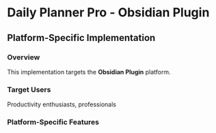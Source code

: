 # Daily Planner Pro - Obsidian Plugin

## Platform-Specific Implementation

### Overview
This implementation targets the **Obsidian Plugin** platform.

### Target Users
Productivity enthusiasts, professionals

### Platform-Specific Features
